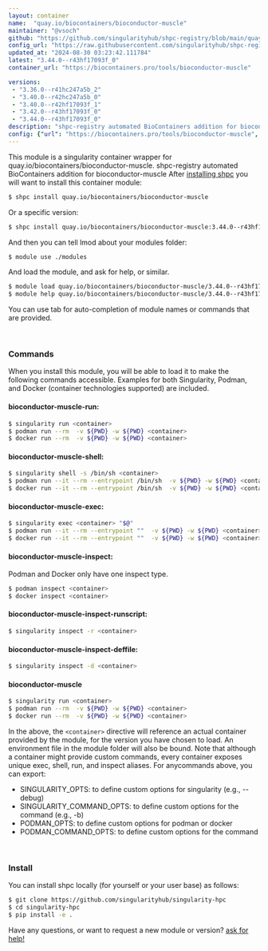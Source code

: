 ```yaml
---
layout: container
name:  "quay.io/biocontainers/bioconductor-muscle"
maintainer: "@vsoch"
github: "https://github.com/singularityhub/shpc-registry/blob/main/quay.io/biocontainers/bioconductor-muscle/container.yaml"
config_url: "https://raw.githubusercontent.com/singularityhub/shpc-registry/main/quay.io/biocontainers/bioconductor-muscle/container.yaml"
updated_at: "2024-08-30 03:23:42.111784"
latest: "3.44.0--r43hf17093f_0"
container_url: "https://biocontainers.pro/tools/bioconductor-muscle"

versions:
 - "3.36.0--r41hc247a5b_2"
 - "3.40.0--r42hc247a5b_0"
 - "3.40.0--r42hf17093f_1"
 - "3.42.0--r43hf17093f_0"
 - "3.44.0--r43hf17093f_0"
description: "shpc-registry automated BioContainers addition for bioconductor-muscle"
config: {"url": "https://biocontainers.pro/tools/bioconductor-muscle", "maintainer": "@vsoch", "description": "shpc-registry automated BioContainers addition for bioconductor-muscle", "latest": {"3.44.0--r43hf17093f_0": "sha256:00844cbb60561f6e71bd7dffab9bd9e57a69ac5895e169d1fcfc2d4a69eefe33"}, "tags": {"3.36.0--r41hc247a5b_2": "sha256:1904411d39d7c00dbf18cef33c82180ce03eec476ea7b87e2e34c220e81bdf57", "3.40.0--r42hc247a5b_0": "sha256:1e65564055c026d4dceec663ac41c92b82d99aa7c767a4cdbe98186fce247746", "3.40.0--r42hf17093f_1": "sha256:f6951530428894a211acf7619f45983e4e989633c577ca970d0347e617d951a4", "3.42.0--r43hf17093f_0": "sha256:57b65c3eb36c3ac310f16c93742e643f1350d435e7856e73fda9bc2915107a43", "3.44.0--r43hf17093f_0": "sha256:00844cbb60561f6e71bd7dffab9bd9e57a69ac5895e169d1fcfc2d4a69eefe33"}, "docker": "quay.io/biocontainers/bioconductor-muscle"}
---
```


This module is a singularity container wrapper for quay.io/biocontainers/bioconductor-muscle.
shpc-registry automated BioContainers addition for bioconductor-muscle
After [installing shpc](#install) you will want to install this container module:


```bash
$ shpc install quay.io/biocontainers/bioconductor-muscle
```

Or a specific version:

```bash
$ shpc install quay.io/biocontainers/bioconductor-muscle:3.44.0--r43hf17093f_0
```

And then you can tell lmod about your modules folder:

```bash
$ module use ./modules
```

And load the module, and ask for help, or similar.

```bash
$ module load quay.io/biocontainers/bioconductor-muscle/3.44.0--r43hf17093f_0
$ module help quay.io/biocontainers/bioconductor-muscle/3.44.0--r43hf17093f_0
```

You can use tab for auto-completion of module names or commands that are provided.

<br>

### Commands

When you install this module, you will be able to load it to make the following commands accessible.
Examples for both Singularity, Podman, and Docker (container technologies supported) are included.

#### bioconductor-muscle-run:

```bash
$ singularity run <container>
$ podman run --rm  -v ${PWD} -w ${PWD} <container>
$ docker run --rm  -v ${PWD} -w ${PWD} <container>
```

#### bioconductor-muscle-shell:

```bash
$ singularity shell -s /bin/sh <container>
$ podman run --it --rm --entrypoint /bin/sh  -v ${PWD} -w ${PWD} <container>
$ docker run --it --rm --entrypoint /bin/sh  -v ${PWD} -w ${PWD} <container>
```

#### bioconductor-muscle-exec:

```bash
$ singularity exec <container> "$@"
$ podman run --it --rm --entrypoint ""  -v ${PWD} -w ${PWD} <container> "$@"
$ docker run --it --rm --entrypoint ""  -v ${PWD} -w ${PWD} <container> "$@"
```

#### bioconductor-muscle-inspect:

Podman and Docker only have one inspect type.

```bash
$ podman inspect <container>
$ docker inspect <container>
```

#### bioconductor-muscle-inspect-runscript:

```bash
$ singularity inspect -r <container>
```

#### bioconductor-muscle-inspect-deffile:

```bash
$ singularity inspect -d <container>
```



#### bioconductor-muscle

```bash
$ singularity run <container>
$ podman run --rm  -v ${PWD} -w ${PWD} <container>
$ docker run --rm  -v ${PWD} -w ${PWD} <container>
```


In the above, the `<container>` directive will reference an actual container provided
by the module, for the version you have chosen to load. An environment file in the
module folder will also be bound. Note that although a container
might provide custom commands, every container exposes unique exec, shell, run, and
inspect aliases. For anycommands above, you can export:

 - SINGULARITY_OPTS: to define custom options for singularity (e.g., --debug)
 - SINGULARITY_COMMAND_OPTS: to define custom options for the command (e.g., -b)
 - PODMAN_OPTS: to define custom options for podman or docker
 - PODMAN_COMMAND_OPTS: to define custom options for the command

<br>

### Install

You can install shpc locally (for yourself or your user base) as follows:

```bash
$ git clone https://github.com/singularityhub/singularity-hpc
$ cd singularity-hpc
$ pip install -e .
```

Have any questions, or want to request a new module or version? [ask for help!](https://github.com/singularityhub/singularity-hpc/issues)